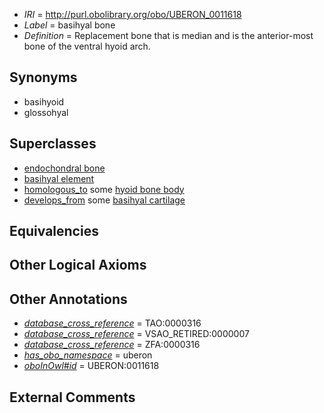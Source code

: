  * *IRI* = http://purl.obolibrary.org/obo/UBERON_0011618
 * *Label* = basihyal bone
 * *Definition* = Replacement bone that is median and is the anterior-most bone of the ventral hyoid arch.

## Synonyms

 * basihyoid
 * glossohyal

## Superclasses

 * [endochondral bone](../../UBERON/13/UBERON_0002513.md)
 * [basihyal element](../../UBERON/14/UBERON_0011614.md)
 * [homologous_to](../../RO/58/RO_0002158.md) some [hyoid bone body](../../UBERON/99/UBERON_0003999.md)
 * [develops_from](../../RO/02/RO_0002202.md) some [basihyal cartilage](../../UBERON/15/UBERON_0011615.md)

## Equivalencies


## Other Logical Axioms


## Other Annotations

 * *[database_cross_reference](../../ef/oboInOwl#hasDbXref.md)* = TAO:0000316
 * *[database_cross_reference](../../ef/oboInOwl#hasDbXref.md)* = VSAO_RETIRED:0000007
 * *[database_cross_reference](../../ef/oboInOwl#hasDbXref.md)* = ZFA:0000316
 * *[has_obo_namespace](../../ce/oboInOwl#hasOBONamespace.md)* = uberon
 * *[oboInOwl#id](../../id/oboInOwl#id.md)* = UBERON:0011618

## External Comments

